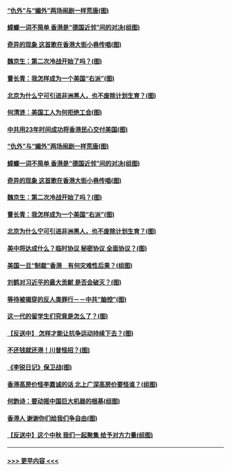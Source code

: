 #### [“仇外”与“媚外”两场闹剧一样荒唐(图)](../pages/p4/907689.md?t=09181855) 
#### [蟑螂一词不简单 香港是“德国近邻”间的对决(组图)](../pages/p4/907618.md?t=09181855) 
#### [奇异的现象 这首歌在香港大街小巷传唱(图)](../pages/p4/907583.md?t=09181855) 
#### [魏京生：第二次冷战开始了吗？(图)](../pages/p4/907581.md?t=09181855) 
#### [曹长青：我怎样成为一个美国“右派”(图)](../pages/p4/907580.md?t=09181855) 
#### [北京为什么宁可引进非洲黑人，也不废除计划生育？(图)](../pages/p4/907577.md?t=09181855) 
#### [何清涟：美国工人为何拒绝工会(图)](../pages/p4/907701.md?t=09181855) 
#### [中共用23年时间成功将香港民心交付美国(图)](../pages/p4/907698.md?t=09181855) 
#### [“仇外”与“媚外”两场闹剧一样荒唐(图)](../pages/p4/907689.md?t=09181855) 
#### [蟑螂一词不简单 香港是“德国近邻”间的对决(组图)](../pages/p4/907618.md?t=09181855) 
#### [奇异的现象 这首歌在香港大街小巷传唱(图)](../pages/p4/907583.md?t=09181855) 
#### [魏京生：第二次冷战开始了吗？(图)](../pages/p4/907581.md?t=09181855) 
#### [曹长青：我怎样成为一个美国“右派”(图)](../pages/p4/907580.md?t=09181855) 
#### [北京为什么宁可引进非洲黑人，也不废除计划生育？(图)](../pages/p4/907577.md?t=09181855) 
#### [美中将达成什么？临时协议 秘密协议 全面协议？(图)](../pages/p4/907576.md?t=09181855) 
#### [美国一旦“制裁”香港　有何灾难性后果？(组图)](../pages/p4/907575.md?t=09181855) 
#### [刘鹤对习近平的最大贡献 是否会破灭？(图)](../pages/p4/907509.md?t=09181855) 
#### [等待被揭穿的反人类罪行－－中共“脑控”(图)](../pages/p4/907167.md?t=09181855) 
#### [这一代的留学生们究竟是怎么了？(图)](../pages/p4/907473.md?t=09181855) 
#### [【反送中】 怎样才能让抗争运动持续下去？(图)](../pages/p4/907466.md?t=09181855) 
#### [不还钱就还港！川普怪招？(图)](../pages/p4/907474.md?t=09181855) 
#### [《李锐日记》保卫战(图)](../pages/p4/907465.md?t=09181855) 
#### [香港高房价怪李嘉诚的话 北上广深高房价要怪谁？(组图)](../pages/p4/907471.md?t=09181855) 
#### [何韵诗：要动摇中国巨大机器的根基(组图)](../pages/p4/907469.md?t=09181855) 
#### [香港人 谢谢你们给我们争自由(图)](../pages/p4/907402.md?t=09181855) 
#### [【反送中】这个中秋 我们一起聚集 给予对方力量(组图)](../pages/p4/907401.md?t=09181855) 

----
#### [ >>> 更早内容 <<< ](../indexes/p4-earlier.md)
